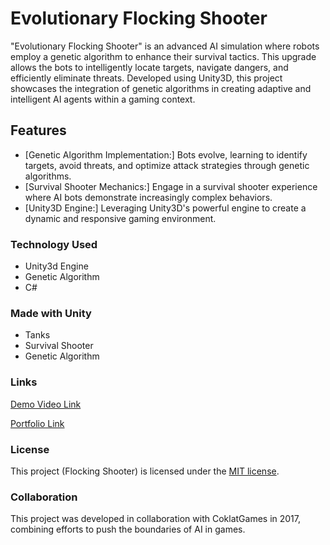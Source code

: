 # Evolutionary Flocking Shooter
"Evolutionary Flocking Shooter" is an advanced AI simulation where robots employ a genetic algorithm to enhance their survival tactics. This upgrade allows the bots to intelligently locate targets, navigate dangers, and efficiently eliminate threats. Developed using Unity3D, this project showcases the integration of genetic algorithms in creating adaptive and intelligent AI agents within a gaming context.

## Features
* [Genetic Algorithm Implementation:] Bots evolve, learning to identify targets, avoid threats, and optimize attack strategies through genetic algorithms.
* [Survival Shooter Mechanics:] Engage in a survival shooter experience where AI bots demonstrate increasingly complex behaviors.
* [Unity3D Engine:] Leveraging Unity3D's powerful engine to create a dynamic and responsive gaming environment.


### Technology Used
 *  Unity3d Engine
 *  Genetic Algorithm
 *  C#
 
### Made with Unity
 *  Tanks
 *  Survival Shooter
 *  Genetic Algorithm
 
### Links
[Demo Video Link](http://www.youtube.com/watch?v=A9k6WBoY548 "Evolutionary Flocking Shooter")

[Portfolio Link](https://suhaibashraf.github.io/Portfolio/evolutionary-flocking-shooter)

### License
This project (Flocking Shooter) is licensed under the [MIT license](https://github.com/suhaibashraf/Evolutionary-Flocking-Shooter/blob/master/LICENSE.TXT).

### Collaboration
This project was developed in collaboration with CoklatGames in 2017, combining efforts to push the boundaries of AI in games.
